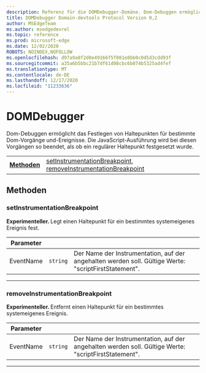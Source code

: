 ```yaml
---
description: Referenz für die DOMDebugger-Domäne. Dom-Debuggen ermöglicht das Festlegen von Haltepunkten für bestimmte Dom-Vorgänge und-Ereignisse. Die JavaScript-Ausführung wird bei diesen Vorgängen so beendet, als ob ein regulärer Haltepunkt festgesetzt wurde.
title: DOMDebugger Domain-devtools Protocol Version 0,2
author: MSEdgeTeam
ms.author: msedgedevrel
ms.topic: reference
ms.prod: microsoft-edge
ms.date: 12/02/2020
ROBOTS: NOINDEX,NOFOLLOW
ms.openlocfilehash: d97a9a8f2d0e49166f5f081e8bb0c0d5d3cdd93f
ms.sourcegitcommit: a35a6b5bbc21b7df61d08cbc6b074b5325ad4fef
ms.translationtype: MT
ms.contentlocale: de-DE
ms.lasthandoff: 12/17/2020
ms.locfileid: "11233636"
---
```

# DOMDebugger

Dom-Debuggen ermöglicht das Festlegen von Haltepunkten für bestimmte Dom-Vorgänge und-Ereignisse. Die JavaScript-Ausführung wird bei diesen Vorgängen so beendet, als ob ein regulärer Haltepunkt festgesetzt wurde.

| | |
|-|-|
| [**Methoden**](#methods) | [setInstrumentationBreakpoint](#setinstrumentationbreakpoint), [removeInstrumentationBreakpoint](#removeinstrumentationbreakpoint) |
## Methoden

### setInstrumentationBreakpoint
<span><b>Experimenteller. </b></span>Legt einen Haltepunkt für ein bestimmtes systemeigenes Ereignis fest.

<table>
    <thead>
        <tr>
            <th>Parameter</th>
            <th></th>
            <th></th>
        </tr>
    </thead>
    <tbody>
        <tr>
            <td>EventName</td>
            <td><code class="flyout">string</code></td>
            <td>Der Name der Instrumentation, auf der angehalten werden soll. Gültige Werte: "scriptFirstStatement".</td>
        </tr>
    </tbody>
</table>
</p>

---

### removeInstrumentationBreakpoint
<span><b>Experimenteller. </b></span>Entfernt einen Haltepunkt für ein bestimmtes systemeigenes Ereignis.

<table>
    <thead>
        <tr>
            <th>Parameter</th>
            <th></th>
            <th></th>
        </tr>
    </thead>
    <tbody>
        <tr>
            <td>EventName</td>
            <td><code class="flyout">string</code></td>
            <td>Der Name der Instrumentation, auf der angehalten werden soll. Gültige Werte: "scriptFirstStatement".</td>
        </tr>
    </tbody>
</table>
</p>

---
